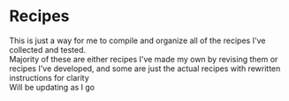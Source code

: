 # Recipes
This is just a way for me to compile and organize all of the recipes I've collected and tested.<br/>
Majority of these are either recipes I've made my own by revising them or recipes I've developed, and some are just the actual recipes with rewritten instructions for clarity<br/>
Will be updating as I go
